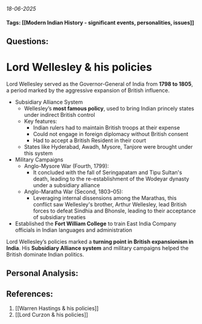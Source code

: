 *18-06-2025*
#### Tags: [[Modern Indian History - significant events, personalities, issues]]


## Questions:



# Lord Wellesley & his policies

Lord Wellesley served as the Governor-General of India from **1798 to 1805**, a period marked by the aggressive expansion of British influence.

- Subsidiary Alliance System
	- Wellesley’s **most famous policy**, used to bring Indian princely states under indirect British control
	- Key features:
		- Indian rulers had to maintain British troops at their expense
		- Could not engage in foreign diplomacy without British consent
		- Had to accept a British Resident in their court
	- States like Hyderabad, Awadh, Mysore, Tanjore were brought under this system
- Military Campaigns
	- Anglo-Mysore War (Fourth, 1799): 
		- It concluded with the fall of Seringapatam and Tipu Sultan's death, leading to the re-establishment of the Wodeyar dynasty under a subsidiary alliance
	- Anglo-Maratha War (Second, 1803–05): 
		- Leveraging internal dissensions among the Marathas, this conflict saw Wellesley's brother, Arthur Wellesley, lead British forces to defeat Sindhia and Bhonsle, leading to their acceptance of subsidiary treaties
- Established the **Fort William College** to train East India Company officials in Indian languages and administration

Lord Wellesley’s policies marked a **turning point in British expansionism in India**. His **Subsidiary Alliance system** and military campaigns helped the British dominate Indian politics.





## Personal Analysis:


## References:

1. [[Warren Hastings & his policies]]
2. [[Lord Curzon & his policies]]